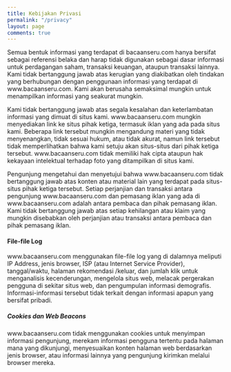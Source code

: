 ```yaml
---
title: Kebijakan Privasi
permalink: "/privacy"
layout: page
comments: true
---
```


<div class="row justify-content-between">
<div class="col-md-8 pr-5">

<p>Semua bentuk informasi yang terdapat di bacaanseru.com hanya bersifat sebagai referensi belaka dan harap tidak digunakan sebagai dasar informasi untuk perdagangan saham, transaksi keuangan, ataupun transaksi lainnya. Kami tidak bertanggung jawab atas kerugian yang diakibatkan oleh tindakan yang berhubungan dengan penggunaan informasi yang terdapat di www.bacaanseru.com. Kami akan berusaha semaksimal mungkin untuk menampilkan informasi yang seakurat mungkin.
</p>

<p>Kami tidak bertanggung jawab atas segala kesalahan dan keterlambatan informasi yang dimuat di situs kami. www.bacaanseru.com mungkin menyediakan link ke situs pihak ketiga, termasuk iklan yang ada pada situs kami. Beberapa link tersebut mungkin mengandung materi yang tidak menyenangkan, tidak sesuai hukum, atau tidak akurat, namun link tersebut tidak memperlihatkan bahwa kami setuju akan situs-situs dari pihak ketiga tersebut. www.bacaanseru.com tidak memiliki hak cipta ataupun hak kekayaan intelektual terhadap foto yang ditampilkan di situs kami.
</p>

<p>Pengunjung mengetahui dan menyetujui bahwa www.bacaanseru.com tidak bertanggung jawab atas konten atau material lain yang terdapat pada situs-situs pihak ketiga tersebut. Setiap perjanjian dan transaksi antara pengunjung www.bacaanseru.com dan pemasang iklan yang ada di www.bacaanseru.com adalah antara pembaca dan pihak pemasang iklan. Kami tidak bertanggung jawab atas setiap kehilangan atau klaim yang mungkin disebabkan oleh perjanjian atau transaksi antara pembaca dan pihak pemasang iklan.</p>


<h4>File-file Log</h4>
<p>
www.bacaanseru.com menggunakan file-file log yang di dalamnya meliputi IP Address, jenis browser, ISP (atau Internet Service Provider), tanggal/waktu, halaman rekomendasi /keluar, dan jumlah klik untuk menganalisis kecenderungan, mengelola situs web, melacak pergerakan pengguna di sekitar situs web, dan pengumpulan informasi demografis. Informasi-informasi tersebut tidak terkait dengan informasi apapun yang bersifat pribadi.
</p>

</div>

<div class="col-md-4">

<div class="sticky-top sticky-top-80">
<h5>Cookies dan Web Beacons</h5>
<p>
	www.bacaanseru.com tidak menggunakan cookies untuk menyimpan informasi pengunjung, merekam informasi pengguna tertentu pada halaman mana yang dikunjungi, menyesuaikan konten halaman web berdasarkan jenis browser, atau informasi lainnya yang pengunjung kirimkan melalui browser mereka.
</p>
</div>
</div>
</div>
